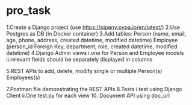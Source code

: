 # pro_task
1.Create a Django project (use https://pipenv.pypa.io/en/latest/)
2.Use Postgres as DB (in Docker container)
3.Add tables:
Person (name, email, age, phone, address, created datetime, modified datetime)
Employee (person_id Foreign Key, department, role, created datetime, modified datetime)
4.Django Admin views
i.one for Person and Employee models
ii.relevant fields should be separately displayed in columns

5.REST APIs to add, delete, modify single or multiple
Person(s)
Employees(s)

7.Postman file demonstrating the REST APIs
8.Tests
i.test using Django Client
ii.One test.py for each view
10. Document API using doc_url
